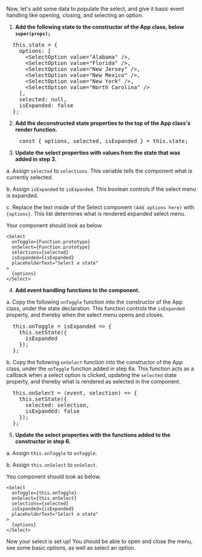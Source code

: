 Now, let's add some data to populate the select, and give it basic event handling like opening, closing, and selecting an option.

1) **Add the following state to the constructor of the App class, below `super(props);`**

<pre class="file" data-target="clipboard">
  this.state = {
    options: [
      &lt;SelectOption value="Alabama" /&gt;,
      &lt;SelectOption value="Florida" /&gt;,
      &lt;SelectOption value="New Jersey" /&gt;,
      &lt;SelectOption value="New Mexico" /&gt;,
      &lt;SelectOption value="New York" /&gt;,
      &lt;SelectOption value="North Carolina" /&gt;
    ],
    selected: null,
    isExpanded: false
  };
</pre>

2) **Add the deconstructed state properties to the top of the App class's render function.** 

<pre class="file" data-target="clipboard">
    const { options, selected, isExpanded } = this.state;
</pre>

3) **Update the select properties with values from the state that was added in step 3.** 

a. Assign `selected` to `selections`. This variable tells the component what is currently selected.

b. Assign `isExpanded` to `isExpanded`. This boolean controls if the select menu is expanded.

c. Replace the text inside of the Select component `(Add options here)` with `{options}`. This list determines what is rendered expanded select menu.

Your component should look as below.
```
<Select 
  onToggle={Function.prototype} 
  onSelect={Function.prototype} 
  selections={selected} 
  isExpanded={isExpanded} 
  placeholderText="Select a state"
>
  {options}
</Select>
```

4) **Add event handling functions to the component.**

  a. Copy the following `onToggle` function into the constructor of the App class, under the state declaration. This function controls the `isExpanded` property, and thereby when the select menu opens and closes.
<pre class="file" data-target="clipboard">
  this.onToggle = isExpanded => {
    this.setState({
      isExpanded
    });
  };
</pre>

  b. Copy the following `onSelect` function into the constructor of the App class, under the `onToggle` function added in step 6a. This function acts as a callback when a select option is clicked, updating the `selected` state property, and thereby what is rendered as selected in the component.
<pre class="file" data-target="clipboard">
  this.onSelect = (event, selection) => {
    this.setState({
      selected: selection,
      isExpanded: false
    });
  };
</pre>

5) **Update the select properties with the functions added to the constructor in step 6.**

a. Assign `this.onToggle` to `onToggle`.

b. Assign `this.onSelect` to `onSelect`.

You component should look as below.
```
<Select 
  onToggle={this.onToggle} 
  onSelect={this.onSelect} 
  selections={selected} 
  isExpanded={isExpanded} 
  placeholderText="Select a state"
>
  {options}
</Select>
```

Now your select is set up! You should be able to open and close the menu, see some basic options, as well as select an option.
